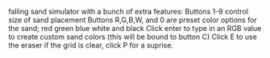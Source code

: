 falling sand simulator with a bunch of extra features:
Buttons 1-9 control size of sand placement
Buttons R,G,B,W, and 0 are preset color options for the sand; red green blue white and black
Click enter to type in an RGB value to create custom sand colors (this will be bound to button C)
Click E to use the eraser
if the grid is clear, click P for a suprise.
